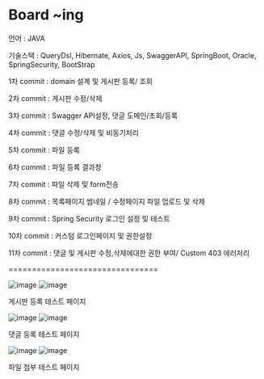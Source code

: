 # Board ~ing

언어 : JAVA

기술스택 : QueryDsl, Hibernate, Axios, Js, SwaggerAPI, SpringBoot, Oracle, SpringSecurity, BootStrap

1차 commit : domain 설계 및 게시판 등록/ 조회 

2차 commit : 게시판 수정/삭제 

3차 commit : Swagger API설정, 댓글 도메인/조회/등록

4차 commit : 댓글 수정/삭제 및 비동기처리

5차 commit : 파일 등록

6차 commit : 파일 등록 결과창

7차 commit : 파일 삭제 및 form전송

8차 commit : 목록페이지 썸네일 / 수정페이지 파일 업로드 및 삭제

9차 commit : Spring Security 로그인 설정 및 테스트

10차 commit : 커스텀 로그인페이지 및 권한설정

11차 commit : 댓글 및 게시판 수정,삭제에대한 권한 부여/ Custom 403 에러처리

================================

![image](https://github.com/carrotjelly/Board/assets/114207748/cd255419-9f87-4b4a-afdf-1c6aecf8581f)
![image](https://github.com/carrotjelly/Board/assets/114207748/181e4d94-847c-4f81-b809-6b75c73fc53b)

게시판 등록 테스트 페이지

![image](https://github.com/carrotjelly/Board/assets/114207748/4fdc17eb-9339-40fc-8daf-93da4c8bd487)
![image](https://github.com/carrotjelly/Board/assets/114207748/ace5a88d-0c17-4486-807d-a42a7446712b)


댓글 등록 테스트 페이지

![image](https://github.com/carrotjelly/Board/assets/114207748/1be0e51c-31aa-4e1b-a971-a65f98b2e133)
![image](https://github.com/carrotjelly/Board/assets/114207748/4829a7cc-825e-41f2-b97c-70ac0dde22cb)


파일 첨부 테스트 페이지

